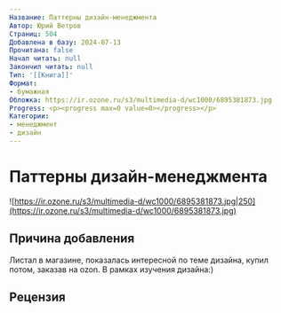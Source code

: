```yaml
---
Название: Паттерны дизайн-менеджмента
Автор: Юрий Ветров
Страниц: 504
Добавлена в базу: 2024-07-13
Прочитана: false
Начал читать: null
Закончил читать: null
Тип: '[[Книга]]'
Формат:
- бумажная
Обложка: https://ir.ozone.ru/s3/multimedia-d/wc1000/6895381873.jpg
Progress: <p><progress max=0 value=0></progress></p>
Категории:
- менеджмент
- дизайн
---
```

# Паттерны дизайн-менеджмента

![https://ir.ozone.ru/s3/multimedia-d/wc1000/6895381873.jpg|250](https://ir.ozone.ru/s3/multimedia-d/wc1000/6895381873.jpg)

## Причина добавления

Листал в магазине, показалась интересной по теме дизайна, купил потом, заказав на ozon. В рамках изучения дизайна:)

## Рецензия